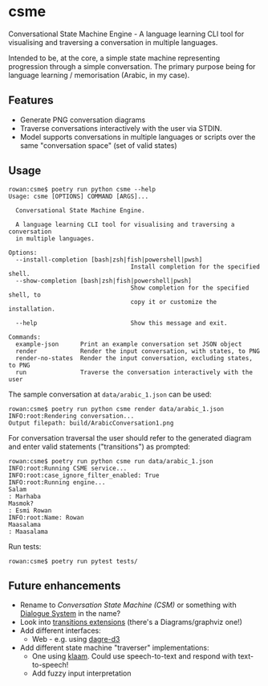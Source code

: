 # csme
Conversational State Machine Engine - A language learning CLI tool for visualising and traversing a conversation in multiple languages.


Intended to be, at the core, a simple state machine representing progression through a simple 
conversation. The primary purpose being for language learning / memorisation (Arabic, in my case).

## Features

- Generate PNG conversation diagrams 
- Traverse conversations interactively with the user via STDIN.
- Model supports conversations in multiple languages or scripts over the same "conversation space" (set of valid states)

## Usage

```
rowan:csme$ poetry run python csme --help
Usage: csme [OPTIONS] COMMAND [ARGS]...

  Conversational State Machine Engine.

  A language learning CLI tool for visualising and traversing a conversation
  in multiple languages.

Options:
  --install-completion [bash|zsh|fish|powershell|pwsh]
                                  Install completion for the specified shell.
  --show-completion [bash|zsh|fish|powershell|pwsh]
                                  Show completion for the specified shell, to
                                  copy it or customize the installation.

  --help                          Show this message and exit.

Commands:
  example-json      Print an example conversation set JSON object
  render            Render the input conversation, with states, to PNG
  render-no-states  Render the input conversation, excluding states, to PNG
  run               Traverse the conversation interactively with the user
```

The sample conversation at `data/arabic_1.json` can be used:
```
rowan:csme$ poetry run python csme render data/arabic_1.json
INFO:root:Rendering conversation...
Output filepath: build/ArabicConversation1.png
```

For conversation traversal the user should refer to the generated diagram and enter valid statements ("transitions") as prompted:
```
rowan:csme$ poetry run python csme run data/arabic_1.json
INFO:root:Running CSME service...
INFO:root:case_ignore_filter_enabled: True
INFO:root:Running engine...
Salam
: Marhaba
Masmok?
: Esmi Rowan
INFO:root:Name: Rowan
Maasalama
: Maasalama
```

Run tests:
```
rowan:csme$ poetry run pytest tests/
```



## Future enhancements

- Rename to _Conversation State Machine (CSM)_ or something with [Dialogue System](https://en.wikipedia.org/wiki/Dialogue_system) in the name?
- Look into [transitions extensions](https://github.com/pytransitions/transitions#-extensions) (there's a Diagrams/graphviz one!)
- Add different interfaces:
  - Web - e.g. using [dagre-d3](https://github.com/dagrejs/dagre-d3)
- Add different state machine "traverser" implementations:
  - One using [klaam](https://github.com/ARBML/klaam). Could use speech-to-text and respond with text-to-speech! 
  - Add fuzzy input interpretation
